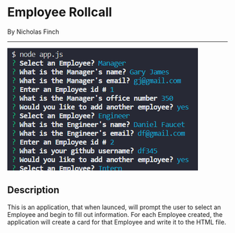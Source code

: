 <h1> Employee Rollcall</h1>
By Nicholas Finch
<hr>

<img src='Capture.PNG'>

<h2> Description </h2>
<p> This is an application, that when launced, will prompt the user to select an Employee and begin to fill out information. For each Employee created, the application will create a card for that Employee and write it to the HTML file.</p>

